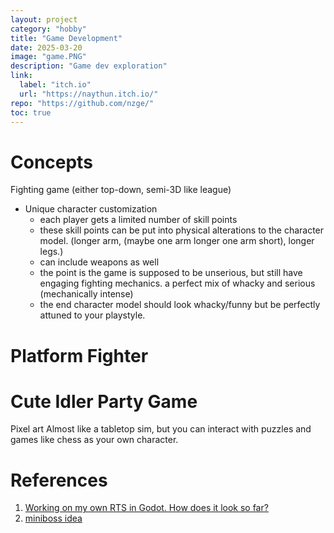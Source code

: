 ```yaml
---
layout: project
category: "hobby"
title: "Game Development"
date: 2025-03-20
image: "game.PNG"
description: "Game dev exploration"
link:
  label: "itch.io"
  url: "https://naythun.itch.io/"
repo: "https://github.com/nzge/"
toc: true
---
```


# Concepts

Fighting game (either top-down, semi-3D like league)
- Unique character customization
  - each player gets a limited number of skill points
  - these skill points can be put into physical alterations to the character model. (longer arm, (maybe one arm longer one arm short), longer legs.)
  - can include weapons as well
  - the point is the game is supposed to be unserious, but still have engaging fighting mechanics. a perfect mix of whacky and serious (mechanically intense)
  - the end character model should look whacky/funny but be perfectly attuned to your playstyle. 

# Platform Fighter


# Cute Idler Party Game

Pixel art
Almost like a tabletop sim, but you can interact with puzzles and games like chess as your own character. 

# References

1. [Working on my own RTS in Godot. How does it look so far?](https://www.reddit.com/r/godot/comments/1k233jb/working_on_my_own_rts_in_godot_how_does_it_look/)
2. [miniboss idea](https://www.reddit.com/r/PixelArt/comments/1jmsump/miniboss_idea/)